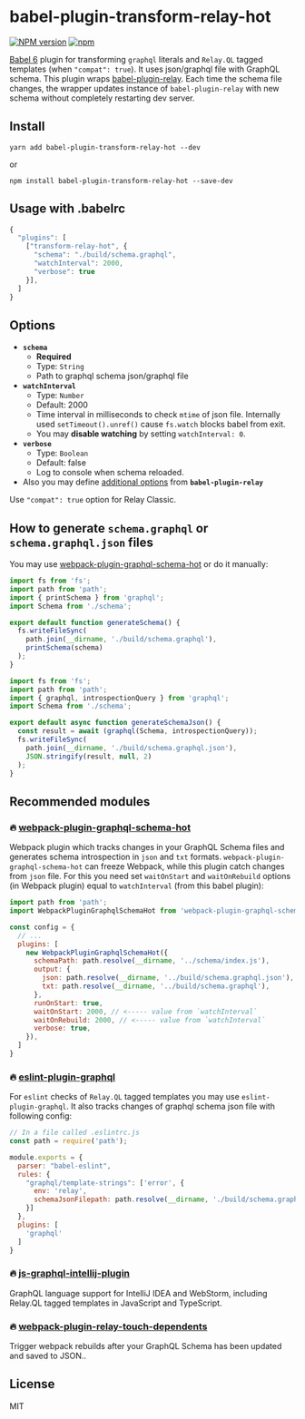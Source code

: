 # babel-plugin-transform-relay-hot

[![NPM version](https://img.shields.io/npm/v/babel-plugin-transform-relay-hot.svg)](https://www.npmjs.com/package/babel-plugin-transform-relay-hot)
[![npm](https://img.shields.io/npm/dt/babel-plugin-transform-relay-hot.svg)](http://www.npmtrends.com/babel-plugin-transform-relay-hot)

[Babel 6](https://github.com/babel/babel) plugin for transforming `graphql` literals  and `Relay.QL` tagged templates (when `"compat": true`). It uses json/graphql file with GraphQL schema. This plugin wraps  [babel-plugin-relay](https://facebook.github.io/relay/docs/babel-plugin-relay.html). Each time the schema file changes, the wrapper updates instance of `babel-plugin-relay` with new schema without completely restarting dev server.

## Install

```
yarn add babel-plugin-transform-relay-hot --dev
```
or
```
npm install babel-plugin-transform-relay-hot --save-dev
```

## Usage with .babelrc

```js
{
  "plugins": [
    ["transform-relay-hot", {
      "schema": "./build/schema.graphql",
      "watchInterval": 2000,
      "verbose": true
    }],
  ]
}
```

## Options

- **`schema`**
  - **Required**
  - Type: `String`
  - Path to graphql schema json/graphql file
- **`watchInterval`**
  - Type: `Number`
  - Default: 2000
  - Time interval in milliseconds to check `mtime` of json file. Internally used `setTimeout().unref()` cause `fs.watch` blocks babel from exit.
  - You may **disable watching** by setting `watchInterval: 0`.
- **`verbose`**
  - Type: `Boolean`
  - Default: false
  - Log to console when schema reloaded.
- Also you may define [additional options](https://facebook.github.io/relay/docs/babel-plugin-relay.html) from **`babel-plugin-relay`**

Use `"compat": true` option for Relay Classic.


## How to generate `schema.graphql` or `schema.graphql.json` files
You may use [webpack-plugin-graphql-schema-hot](https://github.com/nodkz/webpack-plugin-graphql-schema-hot) or do it manually:
```js
import fs from 'fs';
import path from 'path';
import { printSchema } from 'graphql';
import Schema from './schema';

export default function generateSchema() {
  fs.writeFileSync(
    path.join(__dirname, './build/schema.graphql'),
    printSchema(schema)
  );
}
```

```js
import fs from 'fs';
import path from 'path';
import { graphql, introspectionQuery } from 'graphql';
import Schema from './schema';

export default async function generateSchemaJson() {
  const result = await (graphql(Schema, introspectionQuery));
  fs.writeFileSync(
    path.join(__dirname, './build/schema.graphql.json'),
    JSON.stringify(result, null, 2)
  );
}
```

## Recommended modules

### 🔥 [webpack-plugin-graphql-schema-hot](https://github.com/nodkz/webpack-plugin-graphql-schema-hot)

Webpack plugin which tracks changes in your GraphQL Schema files and generates schema introspection in `json` and `txt` formats. `webpack-plugin-graphql-schema-hot` can freeze Webpack, while this plugin catch changes from `json` file. For this you need set `waitOnStart` and `waitOnRebuild` options (in Webpack plugin) equal to `watchInterval` (from this babel plugin):
```js
import path from 'path';
import WebpackPluginGraphqlSchemaHot from 'webpack-plugin-graphql-schema-hot';

const config = {
  // ...
  plugins: [
    new WebpackPluginGraphqlSchemaHot({
      schemaPath: path.resolve(__dirname, '../schema/index.js'),
      output: {
        json: path.resolve(__dirname, '../build/schema.graphql.json'),
        txt: path.resolve(__dirname, '../build/schema.graphql'),
      },
      runOnStart: true,
      waitOnStart: 2000, // <----- value from `watchInterval`
      waitOnRebuild: 2000, // <----- value from `watchInterval`
      verbose: true,
    }),
  ]
}
```

### 🔥 [eslint-plugin-graphql](https://github.com/apollostack/eslint-plugin-graphql)

For `eslint` checks of `Relay.QL` tagged templates you may use `eslint-plugin-graphql`. It also tracks changes of graphql schema json file with following config:
```js
// In a file called .eslintrc.js
const path = require('path');

module.exports = {
  parser: "babel-eslint",
  rules: {
    "graphql/template-strings": ['error', {
      env: 'relay',
      schemaJsonFilepath: path.resolve(__dirname, './build/schema.graphql.json'),
    }]
  },
  plugins: [
    'graphql'
  ]
}
```

### 🔥 [js-graphql-intellij-plugin](https://github.com/jimkyndemeyer/js-graphql-intellij-plugin)

GraphQL language support for IntelliJ IDEA and WebStorm, including Relay.QL tagged templates in JavaScript and TypeScript.

### 🔥 [webpack-plugin-relay-touch-dependents](https://github.com/jrhicks/webpack-plugin-relay-touch-dependents)

Trigger webpack rebuilds after your GraphQL Schema has been updated and saved to JSON..

## License

MIT
